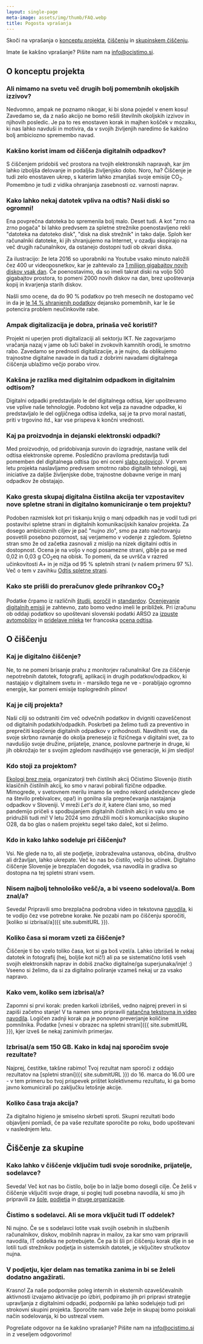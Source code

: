```yaml
---
layout: single-page
meta-image: assets/img/thumb/FAQ.webp
title: Pogosta vprašanja
---
```


Skoči na vprašanja o [konceptu projekta](#o-konceptu-projekta), [čiščenju](#o-čiščenju) in [skupinskem čiščenju](#čiščenje-za-skupine).

Imate še kakšno vprašanje? Pišite nam na info@ocistimo.si.

## O konceptu projekta
### Ali nimamo na svetu več drugih bolj pomembnih okoljskih izzivov?
Nedvomno, ampak ne poznamo nikogar, ki bi slona pojedel v enem kosu! Zavedamo se, da z našo akcijo ne bomo rešili številnih okoljskih izzivov in njihovih posledic. Je pa to res enostaven korak in majhen košček v mozaiku, ki nas lahko navduši in motivira, da v svojih življenjih naredimo še kakšno bolj ambiciozno spremembo navad. 

### Kakšno korist imam od čiščenja digitalnih odpadkov?
S čiščenjem pridobiš več prostora na tvojih elektronskih napravah, kar jim lahko izboljša delovanje in podaljša življenjsko dobo. Noro, ha? Čiščenje je tudi zelo enostaven ukrep, s katerim lahko zmanjšaš svoje emisije CO<sub>2</sub>. Pomembno je tudi z vidika ohranjanja zasebnosti oz. varnosti naprav.

### Kako lahko nekaj datotek vpliva na odtis? Naši diski so ogromni!
Ena povprečna datoteka bo spremenila bolj malo. Deset tudi. A kot "zrno na zrno pogača" bi lahko predvsem za spletne strežnike poenostavljeno rekli "datoteka na datoteko disk", "disk na disk strežnik" in tako dalje. Sploh ker računalniki datoteke, ki jih shranjujemo na Internet, v ozadju skopirajo na več drugih računalnikov, da ostanejo dostopni tudi ob okvari diska.

Za ilustracijo: že leta 2016 so uporabniki na Youtube vsako minuto naložili čez 400 ur videoposnetkov, kar je zahtevalo za [1 milijon gigabajtov novih diskov vsak dan](https://cloud.google.com/blog/products/gcp/google-seeks-new-disks-for-data-centers/). Če poenostavimo, da so imeli takrat diski na voljo 500 gigabajtov prostora, to pomeni 2000 novih diskov na dan, brez upoštevanja kopij in kvarjenja starih diskov.

Našli smo ocene, da do 90 % podatkov po treh mesecih ne dostopamo več in da je [le 14 % shranjenih podatkov](https://www.sciencedirect.com/science/article/pii/S0959652622032115) dejansko pomembnih, kar le še potencira problem neučinkovite rabe.

### Ampak digitalizacija je dobra, prinaša več koristi!?
Projekt ni uperjen proti digitalizaciji ali sektorju IKT. Ne zagovarjamo vračanja nazaj v jame ob luči bakel in zvokovih kamnitih orodij, le smotrno rabo. Zavedamo se prednosti digitalizacije, a je nujno, da oblikujemo trajnostne digitalne navade in da tudi z dobrimi navadami digitalnega čiščenja ublažimo večjo porabo virov.

### Kakšna je razlika med digitalnim odpadkom in digitalnim odtisom?
Digitalni odpadki predstavljalo le del digitalnega odtisa, kjer upoštevamo vse vplive naše tehnologije. Podobno kot velja za navadne odpadke, ki predstavljalo le del ogljičnega odtisa izdelka, saj je ta prvo moral nastati, priti v trgovino itd., kar vse prispeva k končni vrednosti.

### Kaj pa proizvodnja in dejanski elektronski odpadki?
Med proizvodnjo, od pridobivanja surovin do izgradnje, nastane velik del odtisa elektronske opreme. Posledično praviloma predstavlja tudi pomemben del digitalnega odtisa (po eni oceni [slabo polovico](https://theshiftproject.org/wp-content/uploads/2023/02/TSP_DigitalSufficiency2020_Summary_230201-1.pdf)). V prvem letu projekta naslavljamo predvsem smotrno rabo digitalih tehnologij, saj iniciative za daljše življenjske dobe, trajnostne dobavne verige in manj odpadkov že obstajajo.

### Kako gresta skupaj digitalna čistilna akcija ter vzpostavitev nove spletne strani in digitalno komuniciranje o tem projektu?
Podoben razmislek kot pri tiskanju knjig o manj odpadkih nas je vodil tudi pri postavitvi spletne strani in digitalnih komunikacijskih kanalov projekta. Za dosego ambicioznih ciljev je pač "nujno zlo", smo pa zato načrtovanju posvetili posebno pozornost, saj verjamemo v vodenje z zgledom. 
Spletno stran smo že od začetka zasnovali z mislijo na nizek digitalni odtis in dostopnost. Ocena je na voljo v nogi posamezne strani, giblje pa se med 0,02 in 0,03 g CO<sub>2</sub>eq na obisk. To pomeni, da se uvršča v razred učinkovitosti A+ in je nižja od 95 % spletnih strani (v našem primeru 97 %). Več o tem v zavihku [Odtis spletne strani](odtis-strani.html#zgodba-nae-strani).

### Kako ste prišli do preračunov glede prihrankov CO<sub>2</sub>?
Podatke črpamo iz različnih [študij](https://www.sciencedirect.com/science/article/pii/S0959652622032115), [poročil](https://theshiftproject.org/wp-content/uploads/2023/02/TSP_5G_SYNTHESIS_ENG.pdf) in [standardov](https://developers.thegreenwebfoundation.org/co2js/explainer/methodologies-for-calculating-website-carbon/). [Ocenjevanje digitalnih emisij](https://sustainablewebdesign.org/calculating-digital-emissions/) je zahtevno, zato bomo vedno imeli le približek. Pri izračunu ob oddaji podatkov so upoštevani slovenski podatki ARSO za [izpuste avtomobilov](https://kazalci.arso.gov.si/sl/content/izpusti-co2-iz-novih-vseh-osebnih-vozil-1?tid=95) in [pridelave mleka](https://kazalci.arso.gov.si/sl/content/intenzivnost-izpustov-tgp-pri-prireji-mleka-govejega-mesa?tid=96) ter francoska [ocena odtisa](https://digital-cleanup-day.fr/note-methodologie-donnees-exploitees/).


## O čiščenju
### Kaj je digitalno čiščenje?
Ne, to ne pomeni brisanje prahu z monitorjev računalnika! Gre za čiščenje nepotrebnih datotek, fotografij, aplikacij in drugih podatkov/odpadkov, ki nastajajo v digitalnem svetu in - marsikdo tega ne ve - porabljajo ogromno energije, kar pomeni emisije toplogrednih plinov! 

### Kaj je cilj projekta?
Naši cilji so odstraniti čim več odvečnih podatkov in dvigniti ozaveščenost od digitalnih podatkih/odpadkih. Poskrbeti pa želimo tudi za preventivo in preprečiti kopičenje digitalnih odpadkov v prihodnosti. Navdihniti vse, da svoje skrbno ravnanje do okolja prenesejo iz fizičnega v digitalni svet, za to navdušijo svoje družine, prijatelje, znance, poslovne partnerje in druge, ki jih obkrožajo ter s svojim zgledom navdihujejo vse generacije, ki jim sledijo!

### Kdo stoji za projektom?
[Ekologi brez meja](https://ebm.si/), organizatorji treh čistilnih akcij Očistimo Slovenijo (tistih klasičnih čistilnih akcij, ko smo v naravi pobirali fizične odpadke.  Mimogrede, v svetovnem merilu imamo še vedno rekord udeležencev glede na število prebivalcev, opa!) in gonilna sila preprečevanja nastajanja odpadkov v Sloveniji. V mreži *Let's do it*, katere člani smo, so med pandemijo pričeli s spodbujanjem digitalnih čistilnih akcij in valu smo se pridružili tudi mi! V letu 2024 smo združili moči s komunikacijsko skupino O28, da bo glas o našem projektu segel tako daleč, kot si želimo.

### Kdo in kako lahko sodeluje pri čiščenju?
Vsi. Ne glede na to, ali ste podjetje, izobraževalna ustanova, občina, društvo ali državljan, lahko ukrepate. Več ko nas bo čistilo, večji bo učinek. Digitalno čiščenje Slovenije je brezplačen dogodek, vsa navodila in gradiva so dostopna na tej spletni strani vsem.

### Nisem najbolj tehnološko vešč/a, a bi vseeno sodeloval/a. Bom znal/a?
Seveda! Pripravili smo brezplačna podrobna video in tekstovna [navodila](navodila-za-ciscenje.html), ki te vodijo čez vse potrebne korake. Ne pozabi nam po čiščenju sporočiti, [koliko si izbrisal/a]({{ site.submitURL }}). 

### Koliko časa si moram vzeti za čiščenje?
Čiščenje ti bo vzelo toliko časa, kot si ga boš vzel/a. Lahko izbrišeš le nekaj datotek in fotografij (hej, boljše kot nič!) ali pa se sistematično lotiš vseh svojih elektronskih naprav in dobiš značko digitalne/ga superjunaka/inje! :) Vseeno si želimo, da si za digitalno poliranje vzameš nekaj ur za vsako napravo.

### Kako vem, koliko sem izbrisal/a?
Zapomni si prvi korak: preden karkoli izbrišeš, vedno najprej preveri in si zapiši začetno stanje! V ta namen smo pripravili [natančna tekstovna in video navodila](navodila-za-ciscenje.html). Logičen zadnji korak pa je ponovno preverjanje količine pomnilnika. Podatke [vnesi v obrazec na spletni strani]({{ site.submitURL }}), kjer izveš še nekaj zanimivih primerjav.

### Izbrisal/a sem 150 GB. Kako in kdaj naj sporočim svoje rezultate? 
Najprej, čestitke, takšne rabimo! Tvoj rezultat nam sporoči z oddajo rezultatov na [spletni strani]({{ site.submitURL }}) do 16. marca do 16.00 ure - v tem primeru bo tvoj prispevek prištet kolektivnemu rezultatu, ki ga bomo javno komunicirali po zaključku letošnje akcije. 

### Koliko časa traja akcija?
Za digitalno higieno je smiselno skrbeti sproti. Skupni rezultati bodo objavljeni pomladi, če pa vaše rezultate sporočite po roku, bodo upoštevani v naslednjem letu.


## Čiščenje za skupine
### Kako lahko v čiščenje vključim tudi svoje sorodnike, prijatelje, sodelavce?
Seveda! Več kot nas bo čistilo, bolje bo in lažje bomo dosegli cilje. Če želiš v čiščenje vključiti svoje drage, si poglej tudi posebna navodila, ki smo jih pripravili za [šole](sola.html), [podjetja](podjetje.html) in [druge organizacije](druge-organizacije.html).

### Čistimo s sodelavci. Ali se mora vključit tudi IT oddelek?
Ni nujno. Če se s sodelavci lotite vsak svojih osebnih in službenih računalnikov, diskov, mobilnih naprav in mailov, za kar smo vam pripravili navodila, IT oddelka ne potrebujete. Če pa bi šli pri čiščenju korak dlje in se lotili tudi strežnikov podjetja in sistemskih datotek, je vključitev stručkotov nujna. 

### V podjetju, kjer delam nas tematika zanima in bi se želeli dodatno angažirati.
Krasno! Za naše podpornike poleg internih in eksternih ozaveščevalnih aktivnosti izvajamo aktivacije po izbiri, podpiramo jih pri pripravi strategije upravljanja z digitalnimi odpadki, podporniki pa lahko sodelujejo tudi pri strokovni skupini projekta. Sporočite nam vaše želje in skupaj bomo poiskali način sodelovanja, ki bo ustrezal vsem.


Pogrešate odgovor na še kakšno vprašanje? Pišite nam na info@ocistimo.si in z veseljem odgovorimo!
